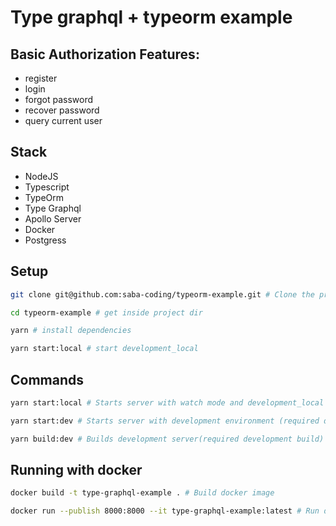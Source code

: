 # Type graphql + typeorm example

## Basic Authorization Features:
- register
- login
- forgot password
- recover password
- query current user

## Stack
- NodeJS
- Typescript
- TypeOrm
- Type Graphql
- Apollo Server
- Docker
- Postgress

## Setup

```bash
git clone git@github.com:saba-coding/typeorm-example.git # Clone the project

cd typeorm-example # get inside project dir

yarn # install dependencies

yarn start:local # start development_local
```

## Commands

```bash
yarn start:local # Starts server with watch mode and development_local env

yarn start:dev # Starts server with development environment (required development build)

yarn build:dev # Builds development server(required development build)
```

## Running with docker

```bash
docker build -t type-graphql-example . # Build docker image

docker run --publish 8000:8000 --it type-graphql-example:latest # Run docker image with exposing port 8000
```